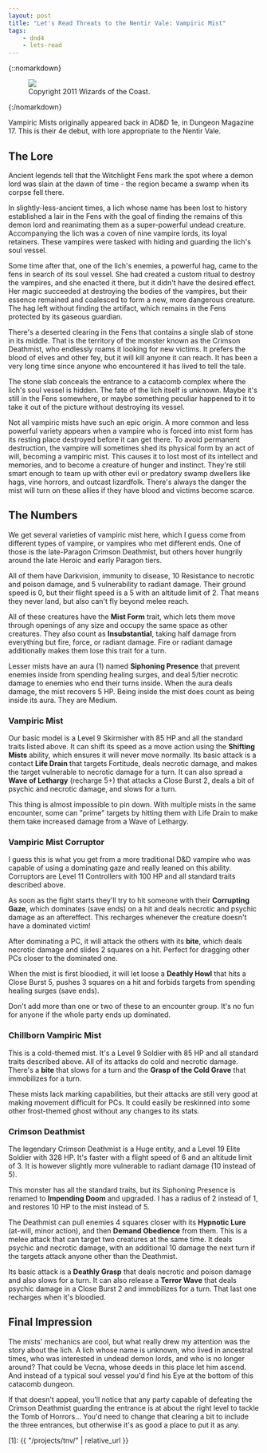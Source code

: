 ```yaml
---
layout: post
title: "Let's Read Threats to the Nentir Vale: Vampiric Mist"
tags:
    - dnd4
    - lets-read
---
```


{::nomarkdown}
<figure class="center">
  <img src="{{ "/assets/wir-tnv-vampiric-mist.png" | absolute_url }}"/>
  <figcaption>
    Copyright 2011 Wizards of the Coast.
  </figcaption>
</figure>
{:/nomarkdown}


Vampiric Mists originally appeared back in AD&D 1e, in Dungeon Magazine 17. This
is their 4e debut, with lore appropriate to the Nentir Vale.

## The Lore

Ancient legends tell that the Witchlight Fens mark the spot where a demon lord
was slain at the dawn of time - the region became a swamp when its corpse fell
there.

In slightly-less-ancient times, a lich whose name has been lost to history
established a lair in the Fens with the goal of finding the remains of this
demon lord and reanimating them as a super-powerful undead
creature. Accompanying the lich was a coven of nine vampire lords, its loyal
retainers. These vampires were tasked with hiding and guarding the lich's soul
vessel.

Some time after that, one of the lich's enemies, a powerful hag, came to the
fens in search of its soul vessel. She had created a custom ritual to destroy
the vampires, and she enacted it there, but it didn't have the desired
effect. Her magic succeeded at destroying the bodies of the vampires, but their
essence remained and coalesced to form a new, more dangerous
creature. The hag left without finding the artifact, which remains in the Fens
protected by its gaseous guardian.

There's a deserted clearing in the Fens that contains a single slab of stone in
its middle. That is the territory of the monster known as the Crimson Deathmist,
who endlessly roams it looking for new victims. It prefers the blood of elves
and other fey, but it will kill anyone it can reach. It has been a very long
time since anyone who encountered it has lived to tell the tale.

The stone slab conceals the entrance to a catacomb complex where the lich's soul
vessel is hidden. The fate of the lich itself is unknown. Maybe it's still in
the Fens somewhere, or maybe something peculiar happened to it to take it out of
the picture without destroying its vessel.

Not all vampiric mists have such an epic origin. A more common and less powerful
variety appears when a vampire who is forced into mist form has its resting
place destroyed before it can get there. To avoid permanent destruction, the
vampire will sometimes shed its physical form by an act of will, becoming a
vampiric mist. This causes it to lost most of its intellect and memories, and to
become a creature of hunger and instinct. They're still smart enough to team up
with other evil or predatory swamp dwellers like hags, vine horrors, and outcast
lizardfolk. There's always the danger the mist will turn on these allies if they
have blood and victims become scarce.

## The Numbers

We get several varieties of vampiric mist here, which I guess come from
different types of vampire, or vampires who met different ends. One of those is
the late-Paragon Crimson Deathmist, but others hover hungrily around the late
Heroic and early Paragon tiers.

All of them have Darkvision, immunity to disease, 10 Resistance to necrotic and
poison damage, and 5 vulnerability to radiant damage. Their ground speed is 0,
but their flight speed is a 5 with an altitude limit of 2. That means they never
land, but also can't fly beyond melee reach.

All of these creatures have the **Mist Form** trait, which lets them move
through openings of any size and occupy the same space as other creatures. They
also count as **Insubstantial**, taking half damage from everything but fire,
force, or radiant damage. Fire or radiant damage additionally makes them lose
this trait for a turn.

Lesser mists have an aura (1) named **Siphoning Presence** that prevent enemies
inside from spending healing surges, and deal 5/tier necrotic damage to enemies
who end their turns inside. When the aura deals damage, the mist recovers 5
HP. Being inside the mist does count as being inside its aura. They are Medium.

### Vampiric Mist

Our basic model is a Level 9 Skirmisher with 85 HP and all the standard traits
listed above. It can shift its speed as a move action using the **Shifting
Mists** ability, which ensures it will never move normally. Its basic attack is
a contact **Life Drain** that targets Fortitude, deals necrotic damage, and
makes the target vulnerable to necrotic damage for a turn. It can also spread a
**Wave of Lethargy** (recharge 5+) that attacks a Close Burst 2, deals a bit of
psychic and necrotic damage, and slows for a turn.

This thing is almost impossible to pin down. With multiple mists in the same
encounter, some can "prime" targets by hitting them with Life Drain to make them
take increased damage from a Wave of Lethargy.

### Vampiric Mist Corruptor

I guess this is what you get from a more traditional D&D vampire who was capable
of using a dominating gaze and really leaned on this ability. Corruptors are
Level 11 Controllers with 100 HP and all standard traits described above.

As soon as the fight starts they'll try to hit someone with their **Corrupting
Gaze**, which dominates (save ends) on a hit and deals necrotic and psychic
damage as an aftereffect. This recharges whenever the creature doesn't have a
dominated victim!

After dominating a PC, it will attack the others with its **bite**, which deals
necrotic damage and slides 2 squares on a hit. Perfect for dragging other PCs
closer to the dominated one.

When the mist is first bloodied, it will let loose a **Deathly Howl** that hits
a Close Burst 5, pushes 3 squares on a hit and forbids targets from spending
healing surges (save ends).

Don't add more than one or two of these to an encounter group. It's no fun for
anyone if the whole party ends up dominated.

### Chillborn Vampiric Mist

This is a cold-themed mist. It's a Level 9 Soldier with 85 HP and all standard
traits described above. All of its attacks do cold and necrotic damage. There's
a **bite** that slows for a turn and the **Grasp of the Cold Grave** that
immobilizes for a turn.

These mists lack marking capabilities, but their attacks are still very good at
making movement difficult for PCs. It could easily be reskinned into some other
frost-themed ghost without any changes to its stats.

### Crimson Deathmist

The legendary Crimson Deathmist is a Huge entity, and a Level 19 Elite Soldier
with 328 HP. It's faster with a flight speed of 6 and an altitude limit of 3. It
is however slightly more vulnerable to radiant damage (10 instead of 5).

This monster has all the standard traits, but its Siphoning Presence is renamed
to **Impending Doom** and upgraded. I has a radius of 2 instead of 1, and
restores 10 HP to the mist instead of 5.

The Deathmist can pull enemies 4 squares closer with its **Hypnotic Lure**
(at-will, minor action), and then **Demand Obedience** from them. This is a
melee attack that can target two creatures at the same time. It deals psychic
and necrotic damage, with an additional 10 damage the next turn if the targets
attack anyone other than the Deathmist.

Its basic attack is a **Deathly Grasp** that deals necrotic and poison damage
and also slows for a turn. It can also release a **Terror Wave** that deals
psychic damage in a Close Burst 2 and immobilizes for a turn. That last one
recharges when it's bloodied.

## Final Impression

The mists' mechanics are cool, but what really drew my attention was the story
about the lich. A lich whose name is unknown, who lived in ancestral times, who
was interested in undead demon lords, and who is no longer around? That could be
Vecna, whose deeds in this place let him ascend. And instead of a typical soul
vessel you'd find his Eye at the bottom of this catacomb dungeon.

If that doesn't appeal, you'll notice that any party capable of defeating the
Crimson Deathmist guarding the entrance is at about the right level to tackle
the Tomb of Horrors... You'd need to change that clearing a bit to include the
three entrances, but otherwise it's as good a place to put it as any.

[1]: {{ "/projects/tnv/" | relative_url }}
